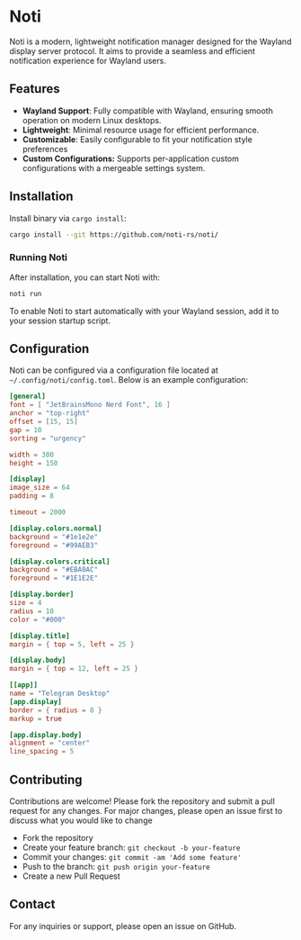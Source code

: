 # Noti

Noti is a modern, lightweight notification manager designed for the Wayland display server protocol. It aims to provide a seamless and efficient notification experience for Wayland users.

## Features

- **Wayland Support**: Fully compatible with Wayland, ensuring smooth operation on modern Linux desktops.
- **Lightweight**: Minimal resource usage for efficient performance.
- **Customizable**: Easily configurable to fit your notification style preferences
- **Custom Configurations:** Supports per-application custom configurations with a mergeable settings system.

## Installation

Install binary via `cargo install`:

```bash
cargo install --git https://github.com/noti-rs/noti/
```

### Running Noti

After installation, you can start Noti with:

```bash
noti run
```

To enable Noti to start automatically with your Wayland session, add it to your session startup script.

## Configuration

Noti can be configured via a configuration file located at `~/.config/noti/config.toml`. Below is an example configuration:

```toml
[general]
font = [ "JetBrainsMono Nerd Font", 16 ]
anchor = "top-right"
offset = [15, 15]
gap = 10
sorting = "urgency"

width = 300
height = 150

[display]
image_size = 64
padding = 8

timeout = 2000

[display.colors.normal]
background = "#1e1e2e"
foreground = "#99AEB3"

[display.colors.critical]
background = "#EBA0AC"
foreground = "#1E1E2E"

[display.border]
size = 4
radius = 10
color = "#000"

[display.title]
margin = { top = 5, left = 25 }

[display.body]
margin = { top = 12, left = 25 }

[[app]]
name = "Telegram Desktop"
[app.display]
border = { radius = 8 }
markup = true

[app.display.body]
alignment = "center"
line_spacing = 5
```

## Contributing

Contributions are welcome! Please fork the repository and submit a pull request for any changes. For major changes, please open an issue first to discuss what you would like to change

- Fork the repository
- Create your feature branch: `git checkout -b your-feature`
- Commit your changes: `git commit -am 'Add some feature'`
- Push to the branch: `git push origin your-feature`
- Create a new Pull Request

## Contact

For any inquiries or support, please open an issue on GitHub.
